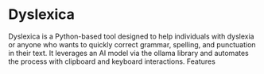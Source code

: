 # Dyslexica
Dyslexica is a Python-based tool designed to help individuals with dyslexia or anyone who wants to quickly correct grammar, spelling, and punctuation in their text. It leverages an AI model via the ollama library and automates the process with clipboard and keyboard interactions. Features
